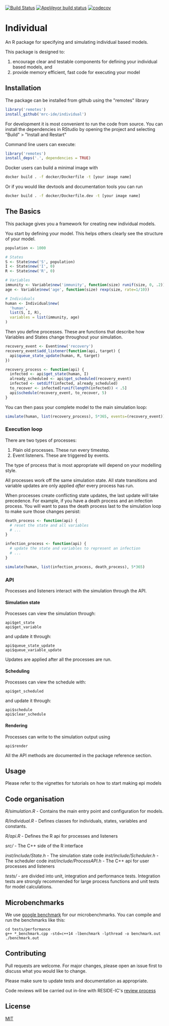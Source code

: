 <!-- badges: start -->
[![Build Status](https://travis-ci.org/mrc-ide/individual.svg?branch=master)](https://travis-ci.org/mrc-ide/individual) [![AppVeyor build status](https://ci.appveyor.com/api/projects/status/github/mrc-ide/individual?branch=master&svg=true)](https://ci.appveyor.com/project/mrc-ide/indiviudal) [![codecov](https://codecov.io/github/mrc-ide/individual/branch/master/graphs/badge.svg)](https://codecov.io/github/mrc-ide/individual)
<!-- badges: end -->

# Individual

An R package for specifying and simulating individual based models.

This package is designed to:

  1. encourage clear and testable components for defining your individual based 
models, and
  2. provide memory efficient, fast code for executing your model

## Installation

The package can be installed from github using the "remotes" library

```R
library('remotes')
install_github('mrc-ide/individual')
```

For development it is most convenient to run the code from source. You can
install the dependencies in RStudio by opening the project and selecting "Build" > "Install and Restart"

Command line users can execute:

```R
library('remotes')
install_deps('.', dependencies = TRUE)
```

Docker users can build a minimal image with

```bash
docker build . -f docker/Dockerfile -t [your image name]
```

Or if you would like devtools and documentation tools you can run

```bash
docker build . -f docker/Dockerfile.dev -t [your image name]
```

## The Basics

This package gives you a framework for creating new individual models.

You start by defining your model. This helps others clearly see the structure of
your model.

```R
population <- 1000

# States
S <- State$new('S', population)
I <- State$new('I', 0)
R <- State$new('R', 0)

# Variables
immunity <- Variable$new('immunity', function(size) runif(size, 0, .2))
age <- Variable$new('age', function(size) rexp(size, rate=1/10))

# Individuals
human <- Individual$new(
  'human',
  list(S, I, R),
  variables = list(immunity, age)
)
```

Then you define processes. These are functions that describe how Variables and
States change throughout your simulation.

```R
recovery_event <- Event$new('recovery')
recovery_event$add_listener(function(api, target) {
  api$queue_state_update(human, R, target)
})

recovery_process <- function(api) {
  infected <- api$get_state(human, I)
  already_scheduled <- api$get_scheduled(recovery_event)
  infected <- setdiff(infected, already_scheduled) 
  to_recover <- infected[runif(length(infected)) < .5]
  api$schedule(recovery_event, to_recover, 5)
}
```

You can then pass your complete model to the main simulation loop:

```R
simulate(human, list(recovery_process), 5*365, events=(recovery_event))
```

### Execution loop

There are two types of processes:

1. Plain old processes. These run every timestep.
1. Event listeners. These are triggered by events.

The type of process that is most appropriate will depend on your modelling
style.

All processes work off the same simulation state. All state transitions and
variable updates are only applied *after* every process has run.

When processes create conflicting state updates, the last update will take
precedence. For example, if you have a death process and an infection process.
You will want to pass the death process last to the simulation loop to make sure
those changes persist:

```R
death_process <- function(api) {
  # reset the state and all variables
  # ...
}

infection_process <- function(api) {
  # update the state and variables to represent an infection
  # ...
}

simulate(human, list(infection_process, death_process), 5*365)
```

### API

Processes and listeners interact with the simulation through the API.

#### Simulation state

Processes can view the simulation through:

```
api$get_state
api$get_variable
```

and update it through:

```
api$queue_state_update
api$queue_variable_update
```

Updates are applied after all the processes are run.

#### Scheduling

Processes can view the schedule with:

```
api$get_scheduled
```

and update it through:

```
api$schedule
api$clear_schedule
```

#### Rendering

Processes can write to the simulation output using

```
api$render
```

All the API methods are documented in the package reference section.

## Usage

Please refer to the vignettes for tutorials on how to start making
epi models

## Code organisation

*R/simulation.R* - Contains the main entry point and configuration for models.

*R/individual.R* - Defines classes for individuals, states, variables and constants.

*R/api.R* - Defines the R api for processes and listeners

*src/* - The C++ side of the R interface

*inst/include/State.h* - The simulation state code
*inst/include/Scheduler.h* - The scheduler code
*inst/include/ProcessAPI.h* - The C++ api for user processes and listeners

*tests/* - are divided into unit, integration and performance tests. Integration tests are
strongly recommended for large process functions and unit tests for model
calculations.

## Microbenchmarks

We use [google benchmark](https://github.com/google/benchmark) for our
microbenchmarks. You can compile and run the benchmarks like this:

```
cd tests/performance
g++ *_benchmark.cpp -std=c++14 -lbenchmark -lpthread -o benchmark.out
./benchmark.out
```

## Contributing

Pull requests are welcome. For major changes, please open an issue first to
discuss what you would like to change.

Please make sure to update tests and documentation as appropriate.

Code reviews will be carried out in-line with RESIDE-IC's [review
process](https://reside-ic.github.io/articles/pull-requests/)

## License
[MIT](https://choosealicense.com/licenses/mit/)
